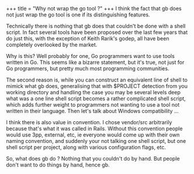 +++
title = "Why not wrap the go tool ?"
+++
I think the fact that gb does not just wrap the go tool is one if its distinguishing features.

Technically there is nothing that gb does that couldn't be done with a shell script. In fact several tools have been proposed over the last few years that do just this, with the exception of Keith Rarik's godep, all have been completely overlooked by the market.

Why is this? Well probably for one, Go programmers want to use tools written in Go. This seems like a bizarre statement, but it's true, not just for Go programmers, but pretty much most programming communities.

The second reason is, while you can construct an equivalent line of shell to mimick what gb does, generalising that with $PROJECT detection from you working directory and handling the case you may be several levels deep what was a one line shell script becomes a rather complicated shell script, which adds further weight to programmers not wanting to use a tool not written in their language. Then let's talk about Windows compatibility ...

I think there is also value in convention. I chose vendor/src arbitrarily because that's what it was called in Rails. Without this convention people would use 3pp, external, etc, ie everyone would come up with their own naming convention, and suddenly your not talking one shell script, but one shell script per project, along with various configuration flags, etc.

So, what does gb do ? Nothing that you couldn't do by hand. But people don't want to do things by hand, hence gb.
